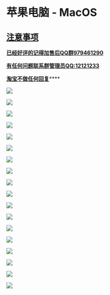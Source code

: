 # 苹果电脑 - MacOS

## [注意事项](https://bmxcloud.fun/)

[**已经好评的记得加售后QQ群979461290**](https://bmxcloud.fun/)

[**有任何问题联系群管理员QQ:12121233**](https://bmxcloud.fun/)

[ **淘宝不做任何回复**](https://bmxcloud.fun/)\*\*\*\*

![](../.gitbook/assets/image-70.png)

![](../.gitbook/assets/image%20%282%29.png)

![](../.gitbook/assets/image-84.png)

![](../.gitbook/assets/image-16.png)

![](../.gitbook/assets/image-15.png)

![](../.gitbook/assets/image-36.png)

![](../.gitbook/assets/image-10.png)

![](../.gitbook/assets/image-6.png)

![](../.gitbook/assets/image-83.png)

![](../.gitbook/assets/image-77.png)

![](../.gitbook/assets/image-28.png)

![](../.gitbook/assets/image-55.png)

![](../.gitbook/assets/image-3.png)

![](../.gitbook/assets/image-37.png)

![](../.gitbook/assets/image-26.png)

![](../.gitbook/assets/image-86.png)

![](../.gitbook/assets/image-49.png)

![](../.gitbook/assets/image-7.png)

